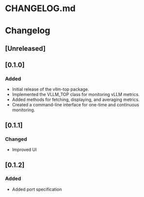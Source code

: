 # CHANGELOG.md

# Changelog

## [Unreleased]

## [0.1.0]
### Added
- Initial release of the vllm-top package.
- Implemented the VLLM_TOP class for monitoring vLLM metrics.
- Added methods for fetching, displaying, and averaging metrics.
- Created a command-line interface for one-time and continuous monitoring.

## [0.1.1]
### Changed
- Improved UI

## [0.1.2]
### Added
- Added port specification
